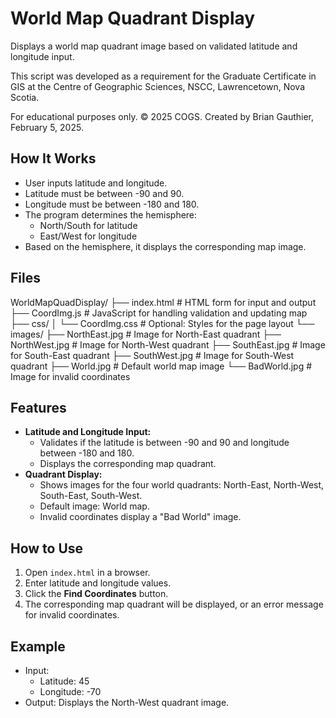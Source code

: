  # World Map Quadrant Display

Displays a world map quadrant image based on validated latitude and longitude input.

This script was developed as a requirement for the Graduate Certificate in GIS at the Centre of Geographic Sciences, NSCC, Lawrencetown, Nova Scotia.

For educational purposes only.
© 2025 COGS. Created by Brian Gauthier, February 5, 2025.

## How It Works
- User inputs latitude and longitude.
- Latitude must be between -90 and 90.
- Longitude must be between -180 and 180.
- The program determines the hemisphere:
  - North/South for latitude
  - East/West for longitude
- Based on the hemisphere, it displays the corresponding map image.

## Files

WorldMapQuadDisplay/
├── index.html            # HTML form for input and output
├── CoordImg.js           # JavaScript for handling validation and updating map
├── css/
│   └── CoordImg.css      # Optional: Styles for the page layout
└── images/
    ├── NorthEast.jpg     # Image for North-East quadrant
    ├── NorthWest.jpg     # Image for North-West quadrant
    ├── SouthEast.jpg     # Image for South-East quadrant
    ├── SouthWest.jpg     # Image for South-West quadrant
    ├── World.jpg         # Default world map image
    └── BadWorld.jpg      # Image for invalid coordinates


## Features
- **Latitude and Longitude Input:**
  - Validates if the latitude is between -90 and 90 and longitude between -180 and 180.
  - Displays the corresponding map quadrant.
- **Quadrant Display:**
  - Shows images for the four world quadrants: North-East, North-West, South-East, South-West.
  - Default image: World map.
  - Invalid coordinates display a "Bad World" image.

## How to Use
1. Open `index.html` in a browser.
2. Enter latitude and longitude values.
3. Click the **Find Coordinates** button.
4. The corresponding map quadrant will be displayed, or an error message for invalid coordinates.

## Example
- Input:
  - Latitude: 45
  - Longitude: -70
- Output: Displays the North-West quadrant image.

